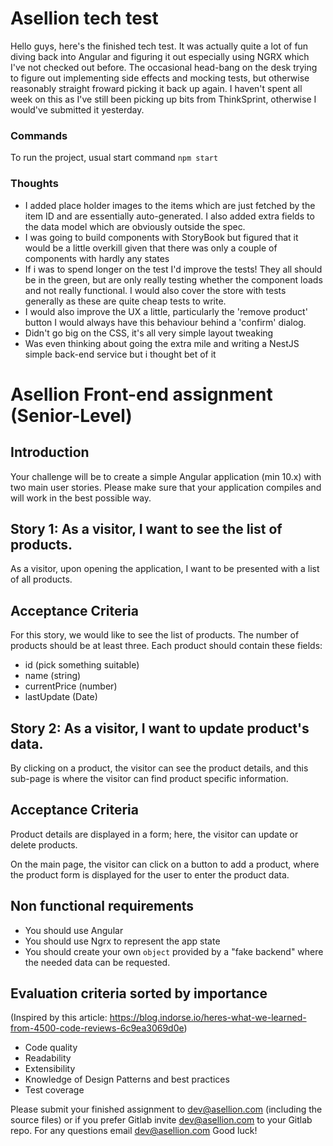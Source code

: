 # Asellion tech test

Hello guys, here's the finished tech test. It was actually quite a lot of fun diving back into Angular and figuring it out especially using NGRX which I've not checked out before. The occasional head-bang on the desk trying to figure out implementing side effects and mocking tests, but otherwise reasonably straight froward picking it back up again. I haven't spent all week on this as I've still been picking up bits from ThinkSprint, otherwise I would've submitted it yesterday.

### Commands

To run the project, usual start command
`npm start`

### Thoughts

-   I added place holder images to the items which are just fetched by the item ID and are essentially auto-generated. I also added extra fields to the data model which are obviously outside the spec.
-   I was going to build components with StoryBook but figured that it would be a little overkill given that there was only a couple of components with hardly any states
-   If i was to spend longer on the test I'd improve the tests! They all should be in the green, but are only really testing whether the component loads and not really functional. I would also cover the store with tests generally as these are quite cheap tests to write.
-   I would also improve the UX a little, particularly the 'remove product' button I would always have this behaviour behind a 'confirm' dialog.
-   Didn't go big on the CSS, it's all very simple layout tweaking
-   Was even thinking about going the extra mile and writing a NestJS simple back-end service but i thought bet of it

# Asellion Front-end assignment (Senior-Level)

## Introduction

Your challenge will be to create a simple Angular application (min 10.x) with two main user stories. Please make sure that your application compiles and will work in the best possible way.

## Story 1: As a visitor, I want to see the list of products.

As a visitor, upon opening the application, I want to be presented with a list of all products.

## Acceptance Criteria

For this story, we would like to see the list of products. The number of products should be at least three. Each product should contain these fields:

-   id (pick something suitable)
-   name (string)
-   currentPrice (number)
-   lastUpdate (Date)

## Story 2: As a visitor, I want to update product's data.

By clicking on a product, the visitor can see the product details, and this sub-page is where the visitor can find product specific information.

## Acceptance Criteria

Product details are displayed in a form; here, the visitor can update or delete products.

On the main page, the visitor can click on a button to add a product, where the product form is displayed for the user to enter the product data.

## Non functional requirements

-   You should use Angular
-   You should use Ngrx to represent the app state
-   You should create your own `object` provided by a "fake backend" where the needed data can be requested.

## Evaluation criteria sorted by importance

(Inspired by this article: https://blog.indorse.io/heres-what-we-learned-from-4500-code-reviews-6c9ea3069d0e)

-   Code quality
-   Readability
-   Extensibility
-   Knowledge of Design Patterns and best practices
-   Test coverage

Please submit your finished assignment to dev@asellion.com (including the source files) or if you prefer Gitlab invite dev@asellion.com to your Gitlab repo. For any questions email dev@asellion.com
Good luck!
